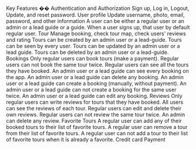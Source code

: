 <p>Key Features &#55357;&#56541; Authentication and Authorization Sign up, Log in, Logout, Update, and reset password. User profile Update username, photo, email, password, and other information A user can be either a regular user or an admin or a lead guide or a guide. When a user signs up, that user by default regular user. Tour Manage booking, check tour map, check users' reviews and rating Tours can be created by an admin user or a lead-guide. Tours can be seen by every user. Tours can be updated by an admin user or a lead guide. Tours can be deleted by an admin user or a lead-guide. Bookings Only regular users can book tours (make a payment). Regular users can not book the same tour twice. Regular users can see all the tours they have booked. An admin user or a lead guide can see every booking on the app. An admin user or a lead guide can delete any booking. An admin user or a lead guide can create a booking (manually, without payment). An admin user or a lead guide can not create a booking for the same user twice. An admin user or a lead guide can edit any booking. Reviews Only regular users can write reviews for tours that they have booked. All users can see the reviews of each tour. Regular users can edit and delete their own reviews. Regular users can not review the same tour twice. An admin can delete any review. Favorite Tours A regular user can add any of their booked tours to their list of favorite tours. A regular user can remove a tour from their list of favorite tours. A regular user can not add a tour to their list of favorite tours when it is already a favorite. Credit card Payment</p>
